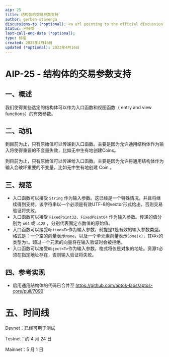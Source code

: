 ```yaml
---
aip: 25
title: 结构体的交易参数支持
author: gerben-stavenga
discussions-to (*optional): <a url pointing to the official discussion thread>
Status: 已接受
last-call-end-date (*optional): 
type: 标准
created: 2023年4月16日
updated (*optional): 2023年4月16日
---
```

# AIP-25 - 结构体的交易参数支持

## 一、概述

我们使得某些选定的结构体可以作为入口函数和视图函数（ entry and view functions）的有效参数。



## 二、动机

到目前为止，只有原始值可以传递到入口函数。主要是因为允许通用结构体作为输入将使得重要的不变量失效，比如无中生有地创建Coins。

到目前为止，只有原始值可以传递给入口函数。主要是因为允许将通用结构体作为输入会破坏重要的不变量，比如无中生有地创建 Coin 。



## 三、规范

- 入口函数可以接受 `String` 作为输入参数。这已经是一个特殊情况，并且将继续得到支持。该字符串以一个必须是有效UTF-8的vector<u8>形式给出，否则交易验证将失败。
- 入口函数可以接受 `FixedPoint32`、`FixedPoint64` 作为输入参数。传递的值分别为 `u64` 或 `u128` ，分别代表固定点数值的原始值。
- 入口函数可以接受`Option<T>`作为输入参数，前提是`T`是有效的输入参数类型。格式是：一个空的向量表示`None`，以及一个单元素向量表示`Some(x)`，其中`x`的类型为`T`。超过一个元素的向量将在输入验证时会被拒绝。
- 入口函数可以接受`Object<T>`作为输入参数。格式将仅是对象的地址。资源`T`必须在指定地址存在，否则输入验证将失败。



## 四、参考实现

- 启用通用结构体的代码已合并至 https://github.com/aptos-labs/aptos-core/pull/7090



# 五、时间线

Devnet：已经可用于测试

Testnet：约 4 月 24 日

Mainnet：5 月 1 日
